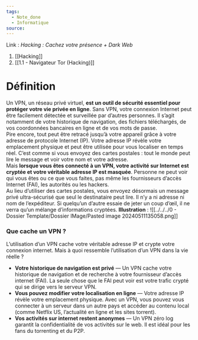 ```yaml
---
tags:
  - Note_done
  - Informatique
source:
---
```


Link :
_Hacking : Cachez votre présence + Dark Web_
1. [[Hacking]]
2. [[1.1 - Navigateur Tor (Hacking)]]

# Définition
Un VPN, un réseau privé virtuel, **est un outil de sécurité essentiel pour protéger votre vie privée en ligne**. Sans VPN, votre connexion Internet peut être facilement détectée et surveillée par d’autres personnes. Il s’agit notamment de votre historique de navigation, des fichiers téléchargés, de vos coordonnées bancaires en ligne et de vos mots de passe.
\
Pire encore, tout peut être retracé jusqu’à votre appareil grâce à votre adresse de protocole Internet (IP). Votre adresse IP révèle votre emplacement physique et peut être utilisée pour vous localiser en temps réel. C’est comme si vous envoyez des cartes postales : tout le monde peut lire le message et voir votre nom et votre adresse.
\
Mais **lorsque vous êtes connecté à un VPN, votre activité sur Internet est cryptée et votre véritable adresse IP est masquée**. Personne ne peut voir qui vous êtes ou ce que vous faites, pas même les fournisseurs d’accès Internet (FAI), les autorités ou les hackers.
\
Au lieu d’utiliser des cartes postales, vous envoyez désormais un message privé ultra-sécurisé que seul le destinataire peut lire. Il n’y a ni adresse ni nom de l’expéditeur. Si quelqu’un d’autre essaie de jeter un coup d’œil, il ne verra qu’un mélange d’informations cryptées.
**Illustration** : ![[../../../0 - Dossier Template/Dossier IMage/Pasted image 20240511135058.png]]
### Que cache un VPN ?
L’utilisation d’un VPN cache votre véritable adresse IP et crypte votre connexion internet. Mais à quoi ressemble l’utilisation d’un VPN dans la vie réelle ?

- **Votre historique de navigation est privé** — Un VPN cache votre historique de navigation et de recherche à votre fournisseur d’accès internet (FAI). La seule chose que le FAI peut voir est votre trafic crypté qui se dirige vers le serveur VPN.
- **Vous pouvez modifier votre localisation en ligne** — Votre adresse IP révèle votre emplacement physique. Avec un VPN, vous pouvez vous connecter à un serveur dans un autre pays et accéder au contenu local (comme Netflix US, l’actualité en ligne et les sites torrent).
- **Vos activités sur internet restent anonymes** — Un VPN zéro log garantit la confidentialité de vos activités sur le web. Il est idéal pour les fans du torrenting et du P2P.

